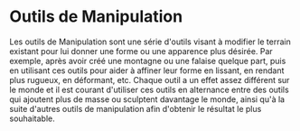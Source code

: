 # Outils de Manipulation

Les outils de Manipulation sont une série d'outils visant à modifier le terrain existant pour lui donner une forme ou une apparence plus désirée. Par exemple, après avoir créé une montagne ou une falaise quelque part, puis en utilisant ces outils pour aider à affiner leur forme en lissant, en rendant plus rugueux, en déformant, etc. Chaque outil a un effet assez différent sur le monde et il est courant d'utiliser ces outils en alternance entre des outils qui ajoutent plus de masse ou sculptent davantage le monde, ainsi qu'à la suite d'autres outils de manipulation afin d'obtenir le résultat le plus souhaitable.